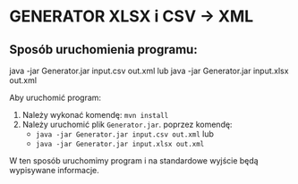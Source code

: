 # GENERATOR XLSX i CSV -> XML
## Sposób uruchomienia programu:
java -jar Generator.jar input.csv out.xml
lub
java -jar Generator.jar input.xlsx out.xml

Aby uruchomić program:
1) Należy wykonać komendę:
   ```mvn install```
2) Należy uruchomić plik ```Generator.jar```.
   poprzez komendę:
   * ```java -jar Generator.jar input.csv out.xml```
   lub
   * ```java -jar Generator.jar input.xlsx out.xml``` 

W ten sposób uruchomimy program i na standardowe wyjście będą wypisywane informacje.